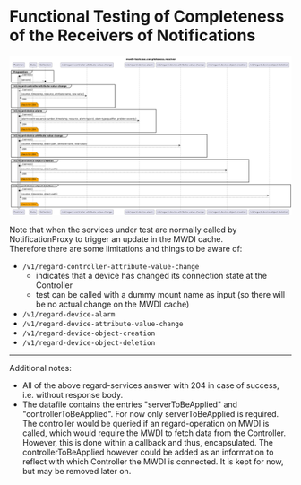 # Functional Testing of Completeness of the Receivers of Notifications

![Overview](./mwdi+diagram.completeness.receiver.png)  

Note that when the services under test are normally called by NotificationProxy to trigger an update in the MWDI cache.  
Therefore there are some limitations and things to be aware of:
- `/v1/regard-controller-attribute-value-change`
  - indicates that a device has changed its connection state at the Controller
  - test can be called with a dummy mount name as input (so there will be no actual change on the MWDI cache)
- `/v1/regard-device-alarm`
- `/v1/regard-device-attribute-value-change`
- `/v1/regard-device-object-creation`
- `/v1/regard-device-object-deletion`

---

Additional notes:
- All of the above regard-services answer with 204 in case of success, i.e. without response body.
- The datafile contains the entries "serverToBeApplied" and "controllerToBeApplied". For now only serverToBeApplied is required. The controller would be queried if an regard-operation on MWDI is called, which would require the MWDI to fetch data from the Controller. However, this is done within a callback and thus, encapsulated. The controllerToBeApplied however could be added as an information to reflect with which Controller the MWDI is connected. It is kept for now, but may be removed later on. 